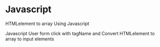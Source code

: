 # Javascript

HTMLelement to array Using Javascript

Javascript User form click with tagName and Convert HTMLelement to array to input elements
